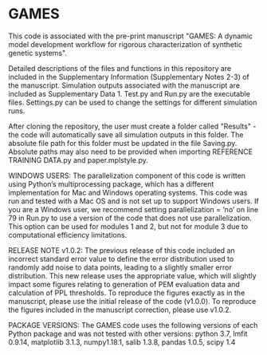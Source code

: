 # GAMES

This code is associated with the pre-print manuscript "GAMES: A dynamic model development workflow for rigorous characterization of synthetic genetic systems".

Detailed descriptions of the files and functions in this repository are included in the Supplementary Information (Supplementary Notes 2-3) of the manuscript. Simulation outputs associated with the manuscript are included as Supplementary Data 1.
Test.py and Run.py are the executable files. Settings.py can be used to change the settings for different simulation runs.

After cloning the repository, the user must create a folder called "Results" - the code will automatically save all simulation outputs in this folder. The absolute file path for this folder must be updated in the file Saving.py. Absolute paths may also need to be provided when importing REFERENCE TRAINING DATA.py and paper.mplstyle.py.

WINDOWS USERS: The parallelization component of this code is written using Python’s multiprocessing package, which has a different implementation for Mac and Windows operating systems. This code was run and tested with a Mac OS and is not set up to support Windows users. If you are a Windows user, we recommend setting parallelization = ‘no’ on line 79 in Run.py to use a version of the code that does not use parallelization. This option can be used for modules 1 and 2, but not for module 3 due to computational efficiency limitations.

RELEASE NOTE v1.0.2: The previous release of this code included an incorrect standard error value to define the error distribution used to randomly add noise to data points, leading to a slightly smaller error distribution. This new release uses the appropriate value, which will slightly impact some figures relating to generation of PEM evaluation data and calculation of PPL thresholds. To reproduce the figures exactly as in the manuscript, please use the initial release of the code (v1.0.0). To reproduce the figures included in the manuscript correction, please use v1.0.2.

PACKAGE VERSIONS: The GAMES code uses the following versions of each Python package and was not tested with other versions: python 3.7, lmfit 0.9.14, matplotlib 3.1.3, numpy1.18.1, salib 1.3.8, pandas 1.0.5, scipy 1.4


